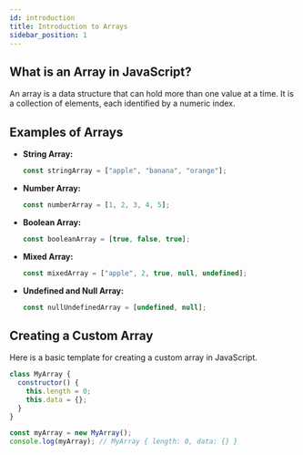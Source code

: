 ```yaml
---
id: introduction
title: Introduction to Arrays
sidebar_position: 1
---
```


## What is an Array in JavaScript?

An array is a data structure that can hold more than one value at a time. It is a collection of elements, each identified by a numeric index.

## Examples of Arrays

- **String Array:**

  ```javascript
  const stringArray = ["apple", "banana", "orange"];
  ```

- **Number Array:**

  ```javascript
  const numberArray = [1, 2, 3, 4, 5];
  ```

- **Boolean Array:**

  ```javascript
  const booleanArray = [true, false, true];
  ```

- **Mixed Array:**

  ```javascript
  const mixedArray = ["apple", 2, true, null, undefined];
  ```

- **Undefined and Null Array:**
  ```javascript
  const nullUndefinedArray = [undefined, null];
  ```

## Creating a Custom Array

Here is a basic template for creating a custom array in JavaScript.

```javascript
class MyArray {
  constructor() {
    this.length = 0;
    this.data = {};
  }
}

const myArray = new MyArray();
console.log(myArray); // MyArray { length: 0, data: {} }
```
